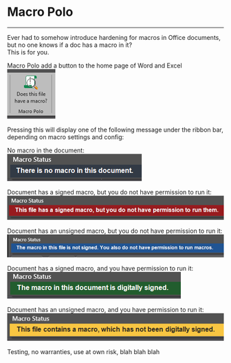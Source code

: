 # Macro Polo

-------------------

Ever had to somehow introduce hardening for macros in Office documents, but no one knows if a doc has a macro in it?<br>
This is for you.

Macro Polo add a button to the home page of Word and Excel<br>
![MP](Images/ribbon.png)

Pressing this will display one of the following message under the ribbon bar, depending on macro settings and config:

No macro in the document:<br>
![MP](Images/no_macro.png)

Document has a signed macro, but you do not have permission to run it:<br>
![MP](Images/signed_not_allowed.png)

Document has an unsigned macro, but you do not have permission to run it:<br>
![MP](Images/not_signed_not_allowed.png)

Document has a signed macro, and you have permission to run it:
![MP](Images/signed_allowed.png)

Document has an unsigned macro, and you have permission to run it:
![MP](Images/not_signed_allowed.png)

Testing, no warranties, use at own risk, blah blah blah


